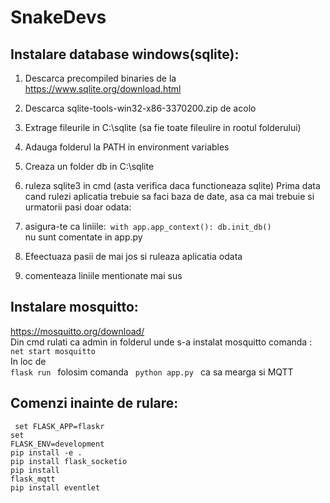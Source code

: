# SnakeDevs

## Instalare database windows(sqlite): <br/>
1. Descarca precompiled binaries de la https://www.sqlite.org/download.html
2. Descarca sqlite-tools-win32-x86-3370200.zip de acolo
3. Extrage fileurile in C:\sqlite (sa fie toate fileulire in rootul folderului)
4. Adauga folderul la PATH in environment variables
5. Creaza un folder db in C:\sqlite   
6. ruleza sqlite3 in cmd (asta verifica daca functioneaza sqlite)
Prima data cand rulezi aplicatia trebuie sa faci baza de date, asa ca mai trebuie si urmatorii pasi doar odata:
8. asigura-te ca liniile:<code>
   with app.app_context():
    db.init_db()
   </code>nu sunt comentate in app.py

9. Efeectuaza pasii de mai jos si ruleaza aplicatia odata
10. comenteaza liniile mentionate mai sus
   
## Instalare mosquitto:
https://mosquitto.org/download/ <br/>
Din cmd rulati ca admin in folderul unde s-a instalat mosquitto comanda : <code> net start mosquitto </code> <br/>
In loc de <code> flask run </code> folosim comanda <code> python app.py </code> ca sa mearga si MQTT  <br />

## Comenzi inainte de rulare: <br />
<code> set FLASK_APP=flaskr </code> <br />
<code>set FLASK_ENV=development </code><br />
<code>pip install -e . </code><br />
<code>pip install flask_socketio </code> <br />
<code>pip install flask_mqtt </code><br />
<code>pip install eventlet </code><br />






